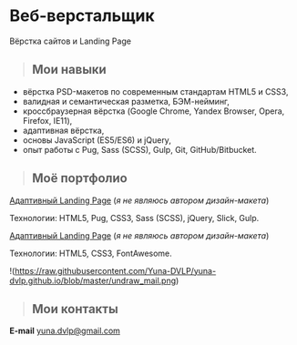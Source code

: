 # Веб-верстальщик

Вёрстка сайтов и Landing Page

> ## Мои навыки 

* вёрстка PSD-макетов по современным стандартам HTML5 и CSS3, 
* валидная и семантическая разметка, БЭМ-нейминг, 
* кроссбраузерная вёрстка (Google Chrome, Yandex Browser, Opera, Firefox, IE11), 
* адаптивная вёрстка, 
* основы JavaScript (ES5/ES6) и jQuery,
* опыт работы с Pug, Sass (SCSS), Gulp, Git, GitHub/Bitbucket.

> ## Моё портфолио

<a href="https://yuna-dvlp.github.io/yeseng/index.html" target="_blank">Адаптивный Landing Page</a> (*я не являюсь автором дизайн-макета*)

Технологии: HTML5, Pug, CSS3, Sass (SCSS), jQuery, Slick, Gulp.

<a href="https://yuna-dvlp.github.io/tinyone/index.html" target="_blank">Адаптивный Landing Page</a> (*я не являюсь автором дизайн-макета*)

Технологии: HTML5, CSS3, FontAwesome.

!(https://raw.githubusercontent.com/Yuna-DVLP/yuna-dvlp.github.io/blob/master/undraw_mail.png)
> ## Мои контакты

**E-mail** yuna.dvlp@gmail.com
